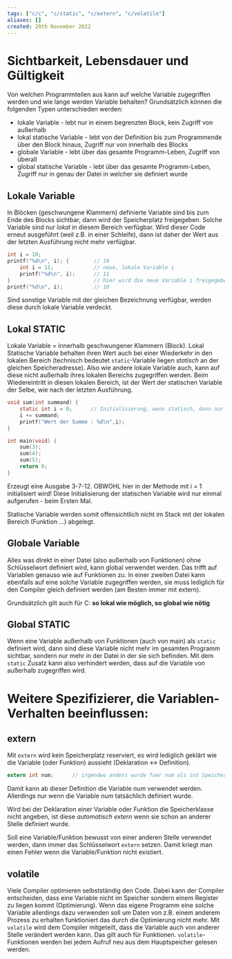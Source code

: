 ```yaml
---
tags: ["c/c", "c/static", "c/extern", "c/volatile"]
aliases: []
created: 29th November 2022
---
```


# Sichtbarkeit, Lebensdauer und Gültigkeit

Von welchen Programmteilen aus kann auf welche Variable zugegriffen werden und wie lange werden Variable behalten? Grundsätzlich können die folgenden Typen unterschieden werden:

- lokale Variable - lebt nur in einem begrenzten Block, kein Zugriff von außerhalb
- lokal statische Variable - lebt von der Definition bis zum Programmende über den Block hinaus, Zugriff nur von innerhalb des Blocks
- globale Variable - lebt über das gesamte Programm-Leben, Zugriff von überall
- global statische Variable - lebt über das gesamte Programm-Leben, Zugriff nur in genau der Datei in welcher sie definiert wurde

## Lokale Variable

In Blöcken (geschwungene Klammern) definierte Variable sind bis zum Ende des Blocks sichtbar, dann wird der Speicherplatz freigegeben. Solche Variable sind nur *lokal* in diesem Bereich verfügbar. Wird dieser Code erneut ausgeführt (weil z.B. in einer Schleife), dann ist daher der Wert aus der letzten Ausführung nicht mehr verfügbar.

```c
int i = 10;
printf("%d\n", i); {        // 10
    int i = 11;             // neue, lokale Variable i
    printf("%d\n", i);      // 11
}                           // hier wird die neue Variable i freigegeben/geloescht
printf("%d\n", i);          // 10
```

Sind sonstige Variable mit der gleichen Bezeichnung verfügbar, werden diese durch lokale Variable verdeckt.

## Lokal STATIC

Lokale Variable = innerhalb geschwungener Klammern (Block). Lokal Statische Variable behalten ihren Wert auch bei einer Wiederkehr in den lokalen Bereich (technisch bedeutet `static`-Variable liegen *statisch* an der gleichen Speicheradresse). Also wie andere lokale Variable auch, kann auf diese nicht außerhalb ihres lokalen Bereichs zugegriffen werden. Beim Wiedereintritt in diesen lokalen Bereich, ist der Wert der statischen Variable der Selbe, wie nach der letzten Ausführung.

```c
void sum(int summand) {
    static int i = 0;      // Initialisierung, wenn statisch, dann nur beim ersten Aufruf relevant
    i += summand; 
    printf("Wert der Summe : %d\n",i);
}

int main(void) {
    sum(3);
    sum(4);
    sum(5);
    return 0;
}
```

Erzeugt eine Ausgabe 3-7-12. OBWOHL hier in der Methode mit i = 1 initialisiert wird! Diese Initialisierung der statischen Variable wird nur einmal aufgerufen - beim Ersten Mal.

Statische Variable werden somit offensichtlich nicht im Stack mit der lokalen Bereich (Funktion ...) abgelegt.

## Globale Variable

Alles was direkt in einer Datei (also außerhalb von Funktionen) ohne Schlüsselwort definiert wird, kann global verwendet werden. Das trifft auf Variablen genauso wie auf Funktionen zu. In einer zweiten Datei kann ebenfalls auf eine solche Variable zugegriffen werden, sie muss lediglich für den Compiler gleich definiert werden (am Besten immer mit extern).

Grundsätzlich gilt auch für C: **so lokal wie möglich, so global wie nötig**

## Global STATIC

Wenn eine Variable außerhalb von Funktionen (auch von main) als `static` definiert wird, dann sind diese Variable nicht mehr im gesamten Programm sichtbar, sondern nur mehr in der Datei in der sie sich befinden. Mit dem `static` Zusatz kann also verhindert werden, dass auf die Variable von außerhalb zugegriffen wird.

# Weitere Spezifizierer, die Variablen-Verhalten beeinflussen:
## extern
Mit `extern` wird kein Speicherplatz reserviert, es wird lediglich geklärt wie die Variable (oder Funktion) aussieht (Deklaration <-> Definition).

```c
extern int num;      // irgendwo anders wurde fuer num als int Speicher reserviert
```

Damit kann ab dieser Definition die Variable *num* verwendet werden. Allerdings nur wenn die Variable *num*  tatsächlich definiert wurde.

Wird bei der Deklaration einer Variable oder Funktion die Speicherklasse nicht angeben, ist diese *automatisch extern* wenn sie schon an anderer Stelle definiert wurde.

Soll eine Variable/Funktion bewusst von einer anderen Stelle verwendet werden, dann immer das Schlüsselwort `extern` setzen. Damit kriegt man einen Fehler wenn die Variable/Funktion nicht existiert.

## volatile
Viele Compiler optimieren selbstständig den Code. Dabei kann der Compiler entscheiden, dass eine Variable nicht im Speicher sondern einem Register zu liegen kommt (Optimierung). Wenn das eigene Programm eine solche Variable allerdings dazu verwenden soll um Daten von z.B. einem anderem Prozess zu erhalten funktioniert das durch die Optimierung nicht mehr. Mit `volatile` wird dem Compiler mitgeteilt, dass die Variable auch von anderer Stelle verändert werden kann. Das gilt auch für Funktionen. `volatile`-Funktionen werden bei jedem Aufruf neu aus dem Hauptspeicher gelesen werden.
